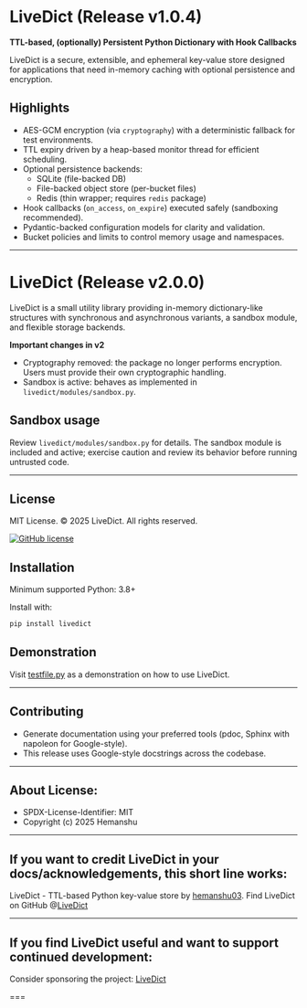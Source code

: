# LiveDict (Release v1.0.4)

**TTL-based, (optionally) Persistent Python Dictionary with Hook Callbacks**

LiveDict is a secure, extensible, and ephemeral key-value store designed for applications that need in-memory caching with optional persistence and encryption.

## Highlights
* AES-GCM encryption (via `cryptography`) with a deterministic fallback for test environments.
* TTL expiry driven by a heap-based monitor thread for efficient scheduling.
* Optional persistence backends:
  - SQLite (file-backed DB)
  - File-backed object store (per-bucket files)
  - Redis (thin wrapper; requires `redis` package)
* Hook callbacks (`on_access`, `on_expire`) executed safely (sandboxing recommended).
* Pydantic-backed configuration models for clarity and validation.
* Bucket policies and limits to control memory usage and namespaces.

---

# LiveDict (Release v2.0.0)

LiveDict is a small utility library providing in-memory dictionary-like structures with
synchronous and asynchronous variants, a sandbox module, and flexible storage backends.

**Important changes in v2**
- Cryptography removed: the package no longer performs encryption. Users must provide their own cryptographic handling.
- Sandbox is active: behaves as implemented in `livedict/modules/sandbox.py`.

## Sandbox usage

Review `livedict/modules/sandbox.py` for details. The sandbox module is included and active;
exercise caution and review its behavior before running untrusted code.

---

## License
MIT License. © 2025 LiveDict. All rights reserved.

[![GitHub license](https://img.shields.io/badge/license-MIT-blue.svg)](https://github.com/hemanshu03/LiveDict/blob/main/LICENSE)

## Installation

Minimum supported Python: 3.8+

Install with:
```bash
pip install livedict
```

## Demonstration

Visit [testfile.py](https://github.com/hemanshu03/LiveDict/blob/main/testfile.py) as a demonstration on how to use LiveDict.

---

## Contributing

- Generate documentation using your preferred tools (pdoc, Sphinx with napoleon for Google-style).
- This release uses Google-style docstrings across the codebase.

---

## About License:
  - SPDX-License-Identifier: MIT
  - Copyright (c) 2025 Hemanshu

---

## If you want to credit LiveDict in your docs/acknowledgements, this short line works:
LiveDict - TTL-based Python key-value store by [hemanshu03](https://github.com/hemanshu03). Find LiveDict on GitHub @[LiveDict](https://github.com/hemanshu03/LiveDict)

---

## If you find LiveDict useful and want to support continued development:
Consider sponsoring the project: [LiveDict](https://github.com/hemanshu03/LiveDict)

===
